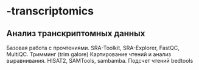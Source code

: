 # -transcriptomics
## Анализ транскриптомных данных
Базовая работа с прочтениями. SRA-Toolkit, SRA-Explorer, FastQC, MultiQC. Тримминг (trim galore)
Картирование чтений и анализ выравнивания. HISAT2, SAMTools, sambamba. Подсчет чтений bedtools
